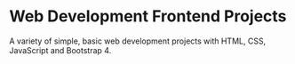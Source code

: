 # Web Development Frontend Projects

A variety of simple, basic web development projects with HTML, CSS, JavaScript and Bootstrap 4.
